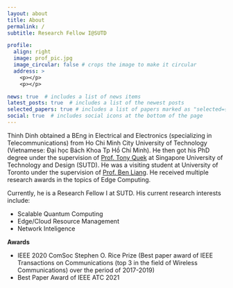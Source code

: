 ```yaml
---
layout: about
title: About
permalink: /
subtitle: Research Fellow I@SUTD

profile:
  align: right
  image: prof_pic.jpg
  image_circular: false # crops the image to make it circular
  address: >
    <p></p>
    <p></p>

news: true  # includes a list of news items
latest_posts: true  # includes a list of the newest posts
selected_papers: true # includes a list of papers marked as "selected={true}"
social: true  # includes social icons at the bottom of the page
---
```

Thinh Dinh obtained a BEng in Electrical and Electronics (specializing in Telecommunications) from Ho Chi Minh City University of Technology (Vietnamese: Đại học Bách Khoa Tp Hồ Chí Minh). He then got his PhD degree under the supervision of [Prof. Tony Quek](https://people.sutd.edu.sg/~tonyquek/) at Singapore University of Technology and Design (SUTD). He was a visiting student at University of Toronto under the supervision of [Prof. Ben Liang](https://www.comm.utoronto.ca/~liang/). He received multiple research awards in the topics of Edge Computing.

Currently, he is a Research Fellow I at SUTD. His current research interests include:
- Scalable Quantum Computing
- Edge/Cloud Resource Management
- Network Inteligence

<strong>Awards</strong>
- IEEE 2020 ComSoc Stephen O. Rice Prize (Best paper award of IEEE Transactions on Communications (top 3 in the field of Wireless Communications) over the period of 2017-2019)
- Best Paper Award of IEEE ATC 2021
